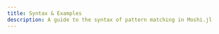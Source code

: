 ```yaml
---
title: Syntax & Examples
description: A guide to the syntax of pattern matching in Moshi.jl
---
```

